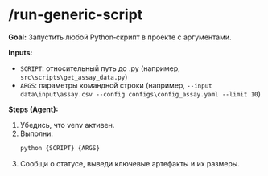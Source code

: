 # /run-generic-script
**Goal:** Запустить любой Python‑скрипт в проекте с аргументами.

**Inputs:**
- `SCRIPT`: относительный путь до .py (например, `src\scripts\get_assay_data.py`)
- `ARGS`: параметры командной строки (например, `--input data\input\assay.csv --config configs\config_assay.yaml --limit 10`)

**Steps (Agent):**
1. Убедись, что venv активен.
2. Выполни:
   ```bash
   python {SCRIPT} {ARGS}
   ```
3. Сообщи о статусе, выведи ключевые артефакты и их размеры.
